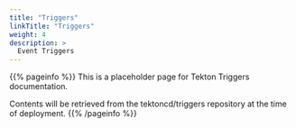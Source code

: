 ```yaml
---
title: "Triggers"
linkTitle: "Triggers"
weight: 4
description: >
  Event Triggers
---
```


{{% pageinfo %}}
This is a placeholder page for Tekton Triggers documentation.

Contents will be retrieved from the tektoncd/triggers repository at
the time of deployment.
{{% /pageinfo %}}
